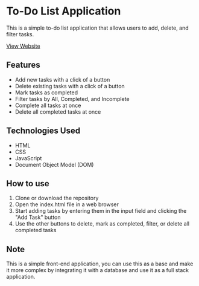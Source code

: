 # To-Do List Application
This is a simple to-do list application that allows users to add, delete, and filter tasks.

[View Website](https://amrutass.github.io/TO-DO-LIST/) 

## Features
* Add new tasks with a click of a button
* Delete existing tasks with a click of a button
* Mark tasks as completed
* Filter tasks by All, Completed, and Incomplete
* Complete all tasks at once
* Delete all completed tasks at once

## Technologies Used
* HTML
* CSS
* JavaScript
* Document Object Model (DOM)

## How to use
1. Clone or download the repository
2. Open the index.html file in a web browser
3. Start adding tasks by entering them in the input field and clicking the "Add Task" button
4. Use the other buttons to delete, mark as completed, filter, or delete all completed tasks

## Note
This is a simple front-end application, you can use this as a base and make it more complex by integrating it with a database and use it as a full stack application.